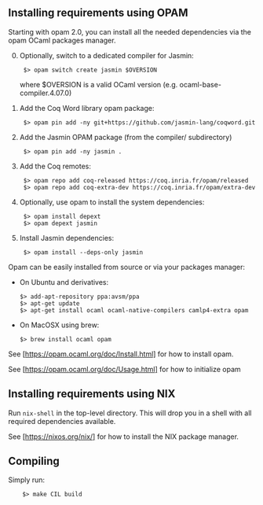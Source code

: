 Installing requirements using OPAM
--------------------------------------------------------------------

Starting with opam 2.0, you can install all the needed dependencies
via the opam OCaml packages manager.

  0. Optionally, switch to a dedicated compiler for Jasmin:

          $> opam switch create jasmin $OVERSION

     where $OVERSION is a valid OCaml version (e.g. ocaml-base-compiler.4.07.0)

  1. Add the Coq Word library opam package:

          $> opam pin add -ny git+https://github.com/jasmin-lang/coqword.git 

  2. Add the Jasmin OPAM package (from the compiler/ subdirectory)

          $> opam pin add -ny jasmin .

  3. Add the Coq remotes:

          $> opam repo add coq-released https://coq.inria.fr/opam/released
          $> opam repo add coq-extra-dev https://coq.inria.fr/opam/extra-dev

  4. Optionally, use opam to install the system dependencies:

          $> opam install depext
          $> opam depext jasmin

  5. Install Jasmin dependencies:

          $> opam install --deps-only jasmin

Opam can be easily installed from source or via your packages manager:

  * On Ubuntu and derivatives:

        $> add-apt-repository ppa:avsm/ppa
        $> apt-get update
        $> apt-get install ocaml ocaml-native-compilers camlp4-extra opam

  * On MacOSX using brew:

        $> brew install ocaml opam

See [https://opam.ocaml.org/doc/Install.html] for how to install opam.

See [https://opam.ocaml.org/doc/Usage.html] for how to initialize opam

Installing requirements using NIX
--------------------------------------------------------------------

Run `nix-shell` in the top-level directory. This will drop you in a
shell with all required dependencies available.

See [https://nixos.org/nix/] for how to install the NIX package manager.

Compiling
--------------------------------------------------------------------

Simply run:

        $> make CIL build

